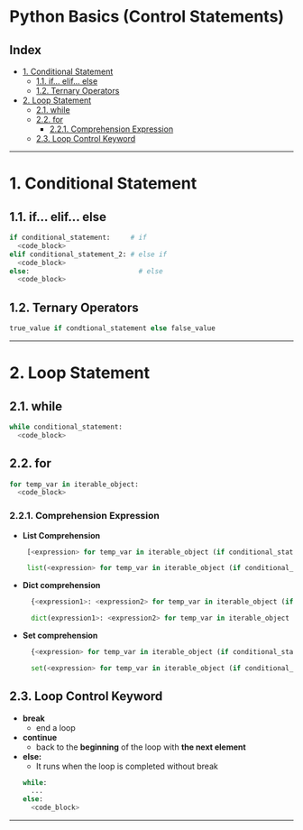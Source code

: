# Python Basics (Control Statements)

## Index

- [1. Conditional Statement](#1-conditional-statement)
  - [1.1. if... elif... else](#11-if-elif-else)
  - [1.2. Ternary Operators](#12-ternary-operators)
- [2. Loop Statement](#2-loop-statement)
  - [2.1. while](#21-while)
  - [2.2. for](#22-for)
    - [2.2.1. Comprehension Expression](#221-comprehension-expression)
  - [2.3. Loop Control Keyword](#23-loop-control-keyword)

---

# 1. Conditional Statement

## 1.1. if... elif... else

```python
if conditional_statement:     # if
  <code_block>
elif conditional_statement_2: # else if
  <code_block>
else:                           # else
  <code_block>
```

## 1.2. Ternary Operators

```python
true_value if condtional_statement else false_value
```

---

# 2. Loop Statement

## 2.1. while

```python
while conditional_statement:
  <code_block>
```

## 2.2. for

```python
for temp_var in iterable_object:
  <code_block>
```

### 2.2.1. Comprehension Expression

- **List Comprehension**
  ```python
   [<expression> for temp_var in iterable_object (if conditional_statement)]
  ```
  ```python
   list(<expression> for temp_var in iterable_object (if conditional_statement))
  ```
- **Dict comprehension**

  ```python
    {<expression1>: <expression2> for temp_var in iterable_object (if conditional_statement)}
  ```

  ```python
    dict(expression1>: <expression2> for temp_var in iterable_object (if conditional_statement))
  ```

- **Set comprehension**

  ```python
    {<expression> for temp_var in iterable_object (if conditional_statement)}
  ```

  ```python
    set(<expression> for temp_var in iterable_object (if conditional_statement))
  ```

## 2.3. Loop Control Keyword

- **break**
  - end a loop
- **continue**
  - back to the **beginning** of the loop with **the next element**
- **else:**
  - It runs when the loop is completed without break
  ```python
  while:
    ...
  else:
    <code_block>
  ```

---
